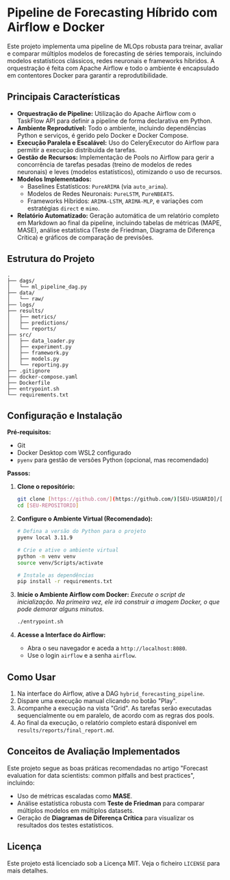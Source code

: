 # Pipeline de Forecasting Híbrido com Airflow e Docker

Este projeto implementa uma pipeline de MLOps robusta para treinar, avaliar e comparar múltiplos modelos de forecasting de séries temporais, incluindo modelos estatísticos clássicos, redes neuronais e frameworks híbridos. A orquestração é feita com Apache Airflow e todo o ambiente é encapsulado em contentores Docker para garantir a reprodutibilidade.

## Principais Características

- **Orquestração de Pipeline:** Utilização do Apache Airflow com o TaskFlow API para definir a pipeline de forma declarativa em Python.
- **Ambiente Reprodutível:** Todo o ambiente, incluindo dependências Python e serviços, é gerido pelo Docker e Docker Compose.
- **Execução Paralela e Escalável:** Uso do CeleryExecutor do Airflow para permitir a execução distribuída de tarefas.
- **Gestão de Recursos:** Implementação de Pools no Airflow para gerir a concorrência de tarefas pesadas (treino de modelos de redes neuronais) e leves (modelos estatísticos), otimizando o uso de recursos.
- **Modelos Implementados:**
  - Baselines Estatísticos: `PureARIMA` (via `auto_arima`).
  - Modelos de Redes Neuronais: `PureLSTM`, `PureNBEATS`.
  - Frameworks Híbridos: `ARIMA-LSTM`, `ARIMA-MLP`, e variações com estratégias `direct` e `mimo`.
- **Relatório Automatizado:** Geração automática de um relatório completo em Markdown ao final da pipeline, incluindo tabelas de métricas (MAPE, MASE), análise estatística (Teste de Friedman, Diagrama de Diferença Crítica) e gráficos de comparação de previsões.

## Estrutura do Projeto

```text
.
├── dags/
│   └── ml_pipeline_dag.py
├── data/
│   └── raw/
├── logs/
├── results/
│   ├── metrics/
│   ├── predictions/
│   └── reports/
├── src/
│   ├── data_loader.py
│   ├── experiment.py
│   ├── framework.py
│   ├── models.py
│   └── reporting.py
├── .gitignore
├── docker-compose.yaml
├── Dockerfile
├── entrypoint.sh
└── requirements.txt
```

## Configuração e Instalação

**Pré-requisitos:**
- Git
- Docker Desktop com WSL2 configurado
- `pyenv` para gestão de versões Python (opcional, mas recomendado)

**Passos:**

1.  **Clone o repositório:**
    ```bash
    git clone [https://github.com/](https://github.com/)[SEU-USUARIO]/[SEU-REPOSITORIO].git
    cd [SEU-REPOSITORIO]
    ```

2.  **Configure o Ambiente Virtual (Recomendado):**
    ```bash
    # Defina a versão do Python para o projeto
    pyenv local 3.11.9
    
    # Crie e ative o ambiente virtual
    python -m venv venv
    source venv/Scripts/activate
    
    # Instale as dependências
    pip install -r requirements.txt
    ```

3.  **Inicie o Ambiente Airflow com Docker:**
    *Execute o script de inicialização. Na primeira vez, ele irá construir a imagem Docker, o que pode demorar alguns minutos.*
    ```bash
    ./entrypoint.sh
    ```

4.  **Acesse a Interface do Airflow:**
    * Abra o seu navegador e aceda a `http://localhost:8080`.
    * Use o login `airflow` e a senha `airflow`.

## Como Usar

1.  Na interface do Airflow, ative a DAG `hybrid_forecasting_pipeline`.
2.  Dispare uma execução manual clicando no botão "Play".
3.  Acompanhe a execução na vista "Grid". As tarefas serão executadas sequencialmente ou em paralelo, de acordo com as regras dos pools.
4.  Ao final da execução, o relatório completo estará disponível em `results/reports/final_report.md`.

## Conceitos de Avaliação Implementados

Este projeto segue as boas práticas recomendadas no artigo "Forecast evaluation for data scientists: common pitfalls and best practices", incluindo:
- Uso de métricas escaladas como **MASE**.
- Análise estatística robusta com **Teste de Friedman** para comparar múltiplos modelos em múltiplos datasets.
- Geração de **Diagramas de Diferença Crítica** para visualizar os resultados dos testes estatísticos.

## Licença

Este projeto está licenciado sob a Licença MIT. Veja o ficheiro `LICENSE` para mais detalhes.